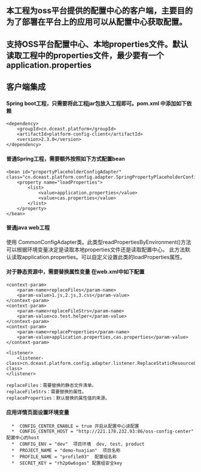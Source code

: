 ## 本工程为oss平台提供的配置中心的客户端，主要目的为了部署在平台上的应用可以从配置中心获取配置。
## 支持OSS平台配置中心、本地properties文件。默认读取工程中的properties文件，最少要有一个application.properties

## 客户端集成
#### Spring boot工程，只需要将此工程jar包放入工程即可。pom.xml 中添加如下依赖
    <dependency>
        <groupId>cn.dceast.platform</groupId>
        <artifactId>platform-config-client</artifactId>
        <version>2.3.0</version>
    </dependency>

#### 普通Spring工程，需要额外按照如下方式配置bean
    <bean id="propertyPlaceholderConfigAdapter" class="cn.dceast.platform.config.adapter.SpringPropertyPlaceholderConfigAdapter">
        <property name="loadProperties">
            <list>
                <value>application.properties</value>
                <value>cas.properties</value>
            </list>
        </property>
    </bean>
    
#### 普通java web工程
  使用 CommonConfigAdapter类。此类型readPropertiesByEnvironment()方法可以根据环境变量决定是读取本地properties文件还是读取配置中心。
  此方法默认读取application.properties。可以自定义设置此类的loadProperties属性。

#### 对于静态资源中，需要替换属性变量 在web.xml中如下配置
    <context-param>
        <param-name>replaceFiles</param-name>
        <param-value>1.js,2.js,3.css</param-value>
    </context-param>
    <context-param>
        <param-name>replaceFileStrs</param-name>
        <param-value>co.test.helper</param-value>
    </context-param>
    <context-param>
        <param-name>replaceProperties</param-name>
        <param-value>application.properties,cas.properties</param-value>
    </context-param>
  
    <listener>
        <listener-class>cn.dceast.platform.config.adapter.listener.ReplaceStaticResourceListener</listener-class>
    </listener>
    
    replaceFiles：需要替换的静态文件清单。
    replaceFileStrs：需要替换的属性。
    replaceProperties：默认替换的属性值的来源。

####  应用详情页面设置环境变量
      *  CONFIG_CENTER_ENABLE = true 开启从配置中心读配置
      *  CONFIG_CENTER_HOST = "http://221.178.232.93:86/oss-config-center" 配置中心的host
      *  CONFIG_ENV = "dev"  项目环境  dev, test, product
      *  PROJECT_NAME = "demo-huajian"  项目名称
      *  PROFILE_NAME = "profile03"  配置组名称
      *  SECRET_KEY = "rh2p6w6sgas" 配置组安全key

